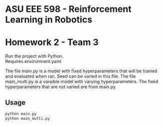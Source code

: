 # ASU EEE 598 - Reinforcement Learning in Robotics
# Homework 2 - Team 3

Run the project with Python.  
Requires environment.yaml

The file main.py is a model with fixed hyperparameters that will be trained and evaluated when ran. Seed can be varied in this file.
The file main_multi.py is a varaible model with varying hyperparameters. The fixed hyperparameters that are not varied are from main.py. 

## Usage
```bash
python main.py
python main_multi.py